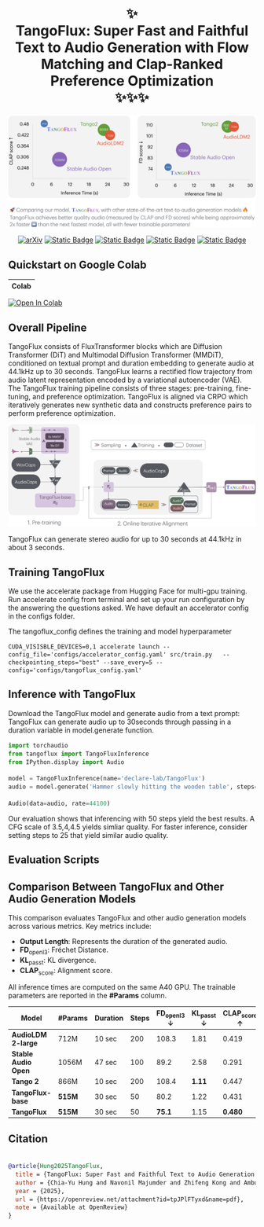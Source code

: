 <h1 align="center">✨ 
<br/>  
TangoFlux: Super Fast and Faithful Text to Audio Generation with Flow Matching and Clap-Ranked Preference Optimization 
<br/>
✨✨✨


</h1>

<div align="center">
  <img src="assets/tf_teaser.png" alt="TangoFlux" width="1000" />

<br/>

[![arXiv](https://img.shields.io/badge/Read_the_Paper-blue?link=https%3A%2F%2Fopenreview.net%2Fattachment%3Fid%3DtpJPlFTyxd%26name%3Dpdf)](https://arxiv.org/abs/2412.21037) [![Static Badge](https://img.shields.io/badge/TangoFlux-Huggingface-violet?logo=huggingface&link=https%3A%2F%2Fhuggingface.co%2Fdeclare-lab%2FTangoFlux)](https://huggingface.co/declare-lab/TangoFlux) [![Static Badge](https://img.shields.io/badge/Demos-declare--lab-brightred?style=flat)](https://tangoflux.github.io/) [![Static Badge](https://img.shields.io/badge/TangoFlux-Huggingface_Space-8A2BE2?logo=huggingface&link=https%3A%2F%2Fhuggingface.co%2Fspaces%2Fdeclare-lab%2FTangoFlux)](https://huggingface.co/spaces/declare-lab/TangoFlux) [![Static Badge](https://img.shields.io/badge/TangoFlux_Dataset-Huggingface-red?logo=huggingface&link=https%3A%2F%2Fhuggingface.co%2Fdatasets%2Fdeclare-lab%2FTangoFlux)](https://huggingface.co/datasets/declare-lab/CRPO)




</div>

## Quickstart on Google Colab

| Colab |
| --- |
[![Open In Colab](https://colab.research.google.com/assets/colab-badge.svg)](https://colab.research.google.com/drive/1j__4fl_BlaVS_225M34d-EKxsVDJPRiR?usp=sharing) 

## Overall Pipeline
TangoFlux consists of FluxTransformer blocks which are Diffusion Transformer (DiT) and Multimodal Diffusion Transformer (MMDiT), conditioned on textual prompt and duration embedding to generate audio at 44.1kHz up to 30 seconds. TangoFlux learns a rectified flow trajectory from audio latent representation encoded by a variational autoencoder (VAE). The TangoFlux training pipeline consists of three stages: pre-training, fine-tuning, and preference optimization. TangoFlux is aligned via CRPO which iteratively generates new synthetic data and constructs preference pairs to perform preference optimization.

![cover-photo](assets/tangoflux.png)


TangoFlux can generate stereo audio for up to 30 seconds at 44.1kHz in about 3 seconds.

## Training TangoFlux
We use the accelerate package from Hugging Face for multi-gpu training. Run accelerate config from terminal and set up your run configuration by the answering the questions asked. We have default an accelerator config in the configs folder. 

The tangoflux_config defines the training and model hyperparameter


```
CUDA_VISISBLE_DEVICES=0,1 accelerate launch --config_file='configs/accelerator_config.yaml' src/train.py   --checkpointing_steps="best" --save_every=5 --config='configs/tangoflux_config.yaml'
```
## Inference with TangoFlux
Download the TangoFlux model and generate audio from a text prompt:
TangoFlux can generate audio up to 30seconds through passing in a duration variable in model.generate function.
```python
import torchaudio
from tangoflux import TangoFluxInference
from IPython.display import Audio

model = TangoFluxInference(name='declare-lab/TangoFlux')
audio = model.generate('Hammer slowly hitting the wooden table', steps=50, duration=10)

Audio(data=audio, rate=44100)
```
Our evaluation shows that inferencing with 50 steps yield the best results. A CFG scale of 3.5,4,4.5 yields simliar quality.
For faster inference, consider setting steps to 25 that yield similar audio quality.

## Evaluation Scripts

## Comparison Between TangoFlux and Other Audio Generation Models

This comparison evaluates TangoFlux and other audio generation models across various metrics. Key metrics include:

- **Output Length**: Represents the duration of the generated audio.
- **FD**<sub>openl3</sub>: Fréchet Distance.
- **KL**<sub>passt</sub>: KL divergence.
- **CLAP**<sub>score</sub>: Alignment score.


All inference times are computed on the same A40 GPU. The trainable parameters are reported in the **\#Params** column.

| Model                           | \#Params  | Duration | Steps | FD<sub>openl3</sub> ↓ | KL<sub>passt</sub> ↓ | CLAP<sub>score</sub> ↑ | IS ↑ | Inference Time (s) |
|---------------------------------|-----------|----------|-------|-----------------------|----------------------|------------------------|------|--------------------|
| **AudioLDM 2-large**            | 712M      | 10 sec   | 200   | 108.3                | 1.81                 | 0.419                  | 7.9  | 24.8               |
| **Stable Audio Open**           | 1056M     | 47 sec   | 100   | 89.2                 | 2.58                 | 0.291                  | 9.9  | 8.6                |
| **Tango 2**                     | 866M      | 10 sec   | 200   | 108.4                | **1.11**             | 0.447                  | 9.0  | 22.8               |
| **TangoFlux-base**              | **515M**  | 30 sec   | 50    | 80.2                 | 1.22                 | 0.431                  | 11.7 | **3.7**            |
| **TangoFlux**                   | **515M**  | 30 sec   | 50    | **75.1**             | 1.15                 | **0.480**              | **12.2** | **3.7**         |



## Citation

```bibtex

@article{Hung2025TangoFlux,
  title = {TangoFlux: Super Fast and Faithful Text to Audio Generation with Flow Matching and Clap-Ranked Preference Optimization},
  author = {Chia-Yu Hung and Navonil Majumder and Zhifeng Kong and Ambuj Mehrish and Rafael Valle and Bryan Catanzaro and Soujanya Poria},
  year = {2025},
  url = {https://openreview.net/attachment?id=tpJPlFTyxd&name=pdf},
  note = {Available at OpenReview}
}

```
